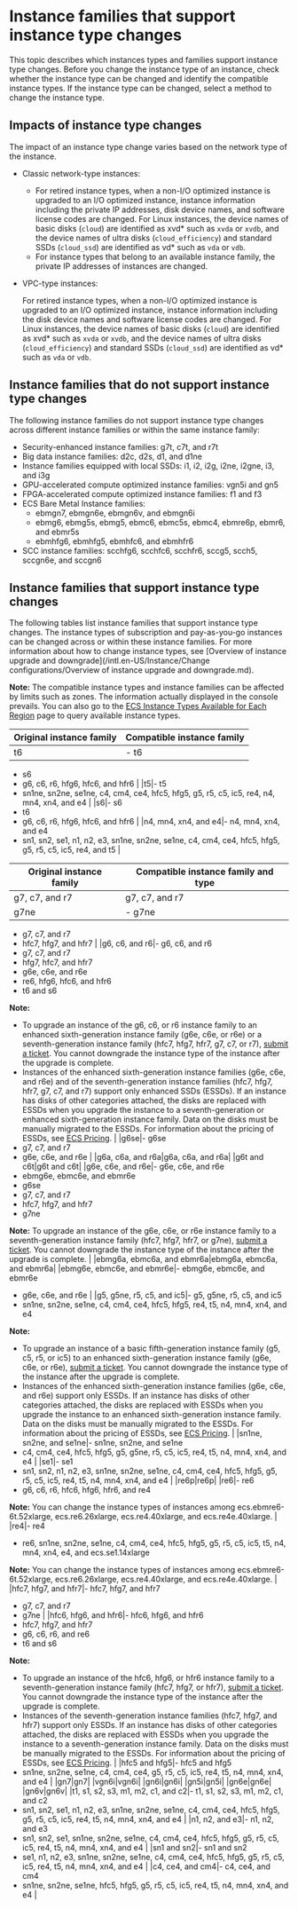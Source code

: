 # Instance families that support instance type changes

This topic describes which instances types and families support instance type changes. Before you change the instance type of an instance, check whether the instance type can be changed and identify the compatible instance types. If the instance type can be changed, select a method to change the instance type.

## Impacts of instance type changes

The impact of an instance type change varies based on the network type of the instance.

-   Classic network-type instances:
    -   For retired instance types, when a non-I/O optimized instance is upgraded to an I/O optimized instance, instance information including the private IP addresses, disk device names, and software license codes are changed. For Linux instances, the device names of basic disks \(`cloud`\) are identified as xvd\* such as `xvda` or `xvdb`, and the device names of ultra disks \(`cloud_efficiency`\) and standard SSDs \(`cloud_ssd`\) are identified as vd\* such as `vda` or `vdb`.
    -   For instance types that belong to an available instance family, the private IP addresses of instances are changed.
-   VPC-type instances:

    For retired instance types, when a non-I/O optimized instance is upgraded to an I/O optimized instance, instance information including the disk device names and software license codes are changed. For Linux instances, the device names of basic disks \(`cloud`\) are identified as xvd\* such as `xvda` or `xvdb`, and the device names of ultra disks \(`cloud_efficiency`\) and standard SSDs \(`cloud_ssd`\) are identified as vd\* such as `vda` or `vdb`.


## Instance families that do not support instance type changes

The following instance families do not support instance type changes across different instance families or within the same instance family:

-   Security-enhanced instance families: g7t, c7t, and r7t
-   Big data instance families: d2c, d2s, d1, and d1ne
-   Instance families equipped with local SSDs: i1, i2, i2g, i2ne, i2gne, i3, and i3g
-   GPU-accelerated compute optimized instance families: vgn5i and gn5
-   FPGA-accelerated compute optimized instance families: f1 and f3
-   ECS Bare Metal Instance families:
    -   ebmgn7, ebmgn6e, ebmgn6v, and ebmgn6i
    -   ebmg6, ebmg5s, ebmg5, ebmc6, ebmc5s, ebmc4, ebmre6p, ebmr6, and ebmr5s
    -   ebmhfg6, ebmhfg5, ebmhfc6, and ebmhfr6
-   SCC instance families: scchfg6, scchfc6, scchfr6, sccg5, scch5, sccgn6e, and sccgn6

## Instance families that support instance type changes

The following tables list instance families that support instance type changes. The instance types of subscription and pay-as-you-go instances can be changed across or within these instance families. For more information about how to change instance types, see [Overview of instance upgrade and downgrade](/intl.en-US/Instance/Change configurations/Overview of instance upgrade and downgrade.md).

**Note:** The compatible instance types and instance families can be affected by limits such as zones. The information actually displayed in the console prevails. You can also go to the [ECS Instance Types Available for Each Region](https://ecs-buy.aliyun.com/instanceTypes) page to query available instance types.

|Original instance family|Compatible instance family|
|------------------------|--------------------------|
|t6|-   t6
-   s6
-   g6, c6, r6, hfg6, hfc6, and hfr6 |
|t5|-   t5
-   sn1ne, sn2ne, se1ne, c4, cm4, ce4, hfc5, hfg5, g5, r5, c5, ic5, re4, n4, mn4, xn4, and e4 |
|s6|-   s6
-   t6
-   g6, c6, r6, hfg6, hfc6, and hfr6 |
|n4, mn4, xn4, and e4|-   n4, mn4, xn4, and e4
-   sn1, sn2, se1, n1, n2, e3, sn1ne, sn2ne, se1ne, c4, cm4, ce4, hfc5, hfg5, g5, r5, c5, ic5, re4, and t5 |

|Original instance family|Compatible instance family and type|
|------------------------|-----------------------------------|
|g7, c7, and r7|g7, c7, and r7|
|g7ne|-   g7ne
-   g7, c7, and r7
-   hfc7, hfg7, and hfr7 |
|g6, c6, and r6|-   g6, c6, and r6
-   g7, c7, and r7
-   hfg7, hfc7, and hfr7
-   g6e, c6e, and r6e
-   re6, hfg6, hfc6, and hfr6
-   t6 and s6

**Note:**

-   To upgrade an instance of the g6, c6, or r6 instance family to an enhanced sixth-generation instance family \(g6e, c6e, or r6e\) or a seventh-generation instance family \(hfc7, hfg7, hfr7, g7, c7, or r7\), [submit a ticket](https://workorder-intl.console.aliyun.com/console.htm). You cannot downgrade the instance type of the instance after the upgrade is complete.
-   Instances of the enhanced sixth-generation instance families \(g6e, c6e, and r6e\) and of the seventh-generation instance families \(hfc7, hfg7, hfr7, g7, c7, and r7\) support only enhanced SSDs \(ESSDs\). If an instance has disks of other categories attached, the disks are replaced with ESSDs when you upgrade the instance to a seventh-generation or enhanced sixth-generation instance family. Data on the disks must be manually migrated to the ESSDs. For information about the pricing of ESSDs, see [ECS Pricing](https://www.alibabacloud.com/product/ecs). |
|g6se|-   g6se
-   g7, c7, and r7
-   g6e, c6e, and r6e |
|g6a, c6a, and r6a|g6a, c6a, and r6a|
|g6t and c6t|g6t and c6t|
|g6e, c6e, and r6e|-   g6e, c6e, and r6e
-   ebmg6e, ebmc6e, and ebmr6e
-   g6se
-   g7, c7, and r7
-   hfc7, hfg7, and hfr7
-   g7ne

**Note:** To upgrade an instance of the g6e, c6e, or r6e instance family to a seventh-generation instance family \(hfc7, hfg7, hfr7, or g7ne\), [submit a ticket](https://workorder-intl.console.aliyun.com/console.htm). You cannot downgrade the instance type of the instance after the upgrade is complete. |
|ebmg6a, ebmc6a, and ebmr6a|ebmg6a, ebmc6a, and ebmr6a|
|ebmg6e, ebmc6e, and ebmr6e|-   ebmg6e, ebmc6e, and ebmr6e
-   g6e, c6e, and r6e |
|g5, g5ne, r5, c5, and ic5|-   g5, g5ne, r5, c5, and ic5
-   sn1ne, sn2ne, se1ne, c4, cm4, ce4, hfc5, hfg5, re4, t5, n4, mn4, xn4, and e4

**Note:**

-   To upgrade an instance of a basic fifth-generation instance family \(g5, c5, r5, or ic5\) to an enhanced sixth-generation instance family \(g6e, c6e, or r6e\), [submit a ticket](https://workorder-intl.console.aliyun.com/console.htm). You cannot downgrade the instance type of the instance after the upgrade is complete.
-   Instances of the enhanced sixth-generation instance families \(g6e, c6e, and r6e\) support only ESSDs. If an instance has disks of other categories attached, the disks are replaced with ESSDs when you upgrade the instance to an enhanced sixth-generation instance family. Data on the disks must be manually migrated to the ESSDs. For information about the pricing of ESSDs, see [ECS Pricing](https://www.alibabacloud.com/product/ecs). |
|sn1ne, sn2ne, and se1ne|-   sn1ne, sn2ne, and se1ne
-   c4, cm4, ce4, hfc5, hfg5, g5, g5ne, r5, c5, ic5, re4, t5, n4, mn4, xn4, and e4 |
|se1|-   se1
-   sn1, sn2, n1, n2, e3, sn1ne, sn2ne, se1ne, c4, cm4, ce4, hfc5, hfg5, g5, r5, c5, ic5, re4, t5, n4, mn4, xn4, and e4 |
|re6p|re6p|
|re6|-   re6
-   g6, c6, r6, hfc6, hfg6, hfr6, and re4

**Note:** You can change the instance types of instances among ecs.ebmre6-6t.52xlarge, ecs.re6.26xlarge, ecs.re4.40xlarge, and ecs.re4e.40xlarge. |
|re4|-   re4
-   re6, sn1ne, sn2ne, se1ne, c4, cm4, ce4, hfc5, hfg5, g5, r5, c5, ic5, t5, n4, mn4, xn4, e4, and ecs.se1.14xlarge

**Note:** You can change the instance types of instances among ecs.ebmre6-6t.52xlarge, ecs.re6.26xlarge, ecs.re4.40xlarge, and ecs.re4e.40xlarge. |
|hfc7, hfg7, and hfr7|-   hfc7, hfg7, and hfr7
-   g7, c7, and r7
-   g7ne |
|hfc6, hfg6, and hfr6|-   hfc6, hfg6, and hfr6
-   hfc7, hfg7, and hfr7
-   g6, c6, r6, and re6
-   t6 and s6

**Note:**

-   To upgrade an instance of the hfc6, hfg6, or hfr6 instance family to a seventh-generation instance family \(hfc7, hfg7, or hfr7\), [submit a ticket](https://workorder-intl.console.aliyun.com/console.htm). You cannot downgrade the instance type of the instance after the upgrade is complete.
-   Instances of the seventh-generation instance families \(hfc7, hfg7, and hfr7\) support only ESSDs. If an instance has disks of other categories attached, the disks are replaced with ESSDs when you upgrade the instance to a seventh-generation instance family. Data on the disks must be manually migrated to the ESSDs. For information about the pricing of ESSDs, see [ECS Pricing](https://www.alibabacloud.com/product/ecs). |
|hfc5 and hfg5|-   hfc5 and hfg5
-   sn1ne, sn2ne, se1ne, c4, cm4, ce4, g5, r5, c5, ic5, re4, t5, n4, mn4, xn4, and e4 |
|gn7|gn7|
|vgn6i|vgn6i|
|gn6i|gn6i|
|gn5i|gn5i|
|gn6e|gn6e|
|gn6v|gn6v|
|t1, s1, s2, s3, m1, m2, c1, and c2|-   t1, s1, s2, s3, m1, m2, c1, and c2
-   sn1, sn2, se1, n1, n2, e3, sn1ne, sn2ne, se1ne, c4, cm4, ce4, hfc5, hfg5, g5, r5, c5, ic5, re4, t5, n4, mn4, xn4, and e4 |
|n1, n2, and e3|-   n1, n2, and e3
-   sn1, sn2, se1, sn1ne, sn2ne, se1ne, c4, cm4, ce4, hfc5, hfg5, g5, r5, c5, ic5, re4, t5, n4, mn4, xn4, and e4 |
|sn1 and sn2|-   sn1 and sn2
-   se1, n1, n2, e3, sn1ne, sn2ne, se1ne, c4, cm4, ce4, hfc5, hfg5, g5, r5, c5, ic5, re4, t5, n4, mn4, xn4, and e4 |
|c4, ce4, and cm4|-   c4, ce4, and cm4
-   sn1ne, sn2ne, se1ne, hfc5, hfg5, g5, r5, c5, ic5, re4, t5, n4, mn4, xn4, and e4 |

